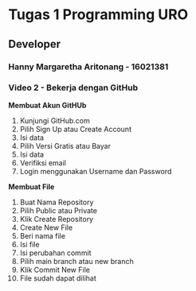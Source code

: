 # Tugas 1 Programming URO

## Developer
### Hanny Margaretha Aritonang - 16021381
### Video 2 - Bekerja dengan GitHub

**Membuat Akun GitHUb**
1. Kunjungi GitHub.com
2. Pilih Sign Up atau Create Account
3. Isi data
4. Pilih Versi Gratis atau Bayar
5. Isi data
6. Verifiksi email
7. Login menggunakan Username dan Password

**Membuat File**
1. Buat Nama Repository
2. Pilih Public atau Private
3. Klik Create Repository
4. Create New File
5. Beri nama file
6. Isi file
7. Isi perubahan commit
8. Pilih main branch atau new branch
9. Klik Commit New File
10. File sudah dapat dilihat

